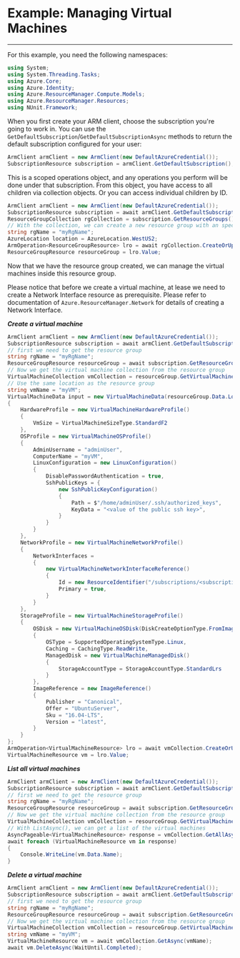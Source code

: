 # Example: Managing Virtual Machines

--------------------------------------
For this example, you need the following namespaces:

```C# Snippet:Managing_VirtualMachines_Namespaces
using System;
using System.Threading.Tasks;
using Azure.Core;
using Azure.Identity;
using Azure.ResourceManager.Compute.Models;
using Azure.ResourceManager.Resources;
using NUnit.Framework;
```

When you first create your ARM client, choose the subscription you're going to work in. You can use the `GetDefaultSubscription`/`GetDefaultSubscriptionAsync` methods to return the default subscription configured for your user:

```C# Snippet:Readme_DefaultSubscription
ArmClient armClient = new ArmClient(new DefaultAzureCredential());
SubscriptionResource subscription = armClient.GetDefaultSubscription();
```

This is a scoped operations object, and any operations you perform will be done under that subscription. From this object, you have access to all children via collection objects. Or you can access individual children by ID.

```C# Snippet:Readme_GetResourceGroupCollection
ArmClient armClient = new ArmClient(new DefaultAzureCredential());
SubscriptionResource subscription = await armClient.GetDefaultSubscriptionAsync();
ResourceGroupCollection rgCollection = subscription.GetResourceGroups();
// With the collection, we can create a new resource group with an specific name
string rgName = "myRgName";
AzureLocation location = AzureLocation.WestUS2;
ArmOperation<ResourceGroupResource> lro = await rgCollection.CreateOrUpdateAsync(WaitUntil.Completed, rgName, new ResourceGroupData(location));
ResourceGroupResource resourceGroup = lro.Value;
```

Now that we have the resource group created, we can manage the virtual machines inside this resource group.

Please notice that before we create a virtual machine, at lease we need to create a Network Interface resource as prerequisite. Please refer to documentation of `Azure.ResourceManager.Network` for details of creating a Network Interface.

***Create a virtual machine***

```C# Snippet:Managing_VirtualMachines_CreateAVirtualMachine
ArmClient armClient = new ArmClient(new DefaultAzureCredential());
SubscriptionResource subscription = await armClient.GetDefaultSubscriptionAsync();
// first we need to get the resource group
string rgName = "myRgName";
ResourceGroupResource resourceGroup = await subscription.GetResourceGroups().GetAsync(rgName);
// Now we get the virtual machine collection from the resource group
VirtualMachineCollection vmCollection = resourceGroup.GetVirtualMachines();
// Use the same location as the resource group
string vmName = "myVM";
VirtualMachineData input = new VirtualMachineData(resourceGroup.Data.Location)
{
    HardwareProfile = new VirtualMachineHardwareProfile()
    {
        VmSize = VirtualMachineSizeType.StandardF2
    },
    OSProfile = new VirtualMachineOSProfile()
    {
        AdminUsername = "adminUser",
        ComputerName = "myVM",
        LinuxConfiguration = new LinuxConfiguration()
        {
            DisablePasswordAuthentication = true,
            SshPublicKeys = {
                new SshPublicKeyConfiguration()
                {
                    Path = $"/home/adminUser/.ssh/authorized_keys",
                    KeyData = "<value of the public ssh key>",
                }
            }
        }
    },
    NetworkProfile = new VirtualMachineNetworkProfile()
    {
        NetworkInterfaces =
        {
            new VirtualMachineNetworkInterfaceReference()
            {
                Id = new ResourceIdentifier("/subscriptions/<subscriptionId>/resourceGroups/<rgName>/providers/Microsoft.Network/networkInterfaces/<nicName>"),
                Primary = true,
            }
        }
    },
    StorageProfile = new VirtualMachineStorageProfile()
    {
        OSDisk = new VirtualMachineOSDisk(DiskCreateOptionType.FromImage)
        {
            OSType = SupportedOperatingSystemType.Linux,
            Caching = CachingType.ReadWrite,
            ManagedDisk = new VirtualMachineManagedDisk()
            {
                StorageAccountType = StorageAccountType.StandardLrs
            }
        },
        ImageReference = new ImageReference()
        {
            Publisher = "Canonical",
            Offer = "UbuntuServer",
            Sku = "16.04-LTS",
            Version = "latest",
        }
    }
};
ArmOperation<VirtualMachineResource> lro = await vmCollection.CreateOrUpdateAsync(WaitUntil.Completed, vmName, input);
VirtualMachineResource vm = lro.Value;
```

***List all virtual machines***

```C# Snippet:Managing_VirtualMachines_ListAllVirtualMachines
ArmClient armClient = new ArmClient(new DefaultAzureCredential());
SubscriptionResource subscription = await armClient.GetDefaultSubscriptionAsync();
// first we need to get the resource group
string rgName = "myRgName";
ResourceGroupResource resourceGroup = await subscription.GetResourceGroups().GetAsync(rgName);
// Now we get the virtual machine collection from the resource group
VirtualMachineCollection vmCollection = resourceGroup.GetVirtualMachines();
// With ListAsync(), we can get a list of the virtual machines
AsyncPageable<VirtualMachineResource> response = vmCollection.GetAllAsync();
await foreach (VirtualMachineResource vm in response)
{
    Console.WriteLine(vm.Data.Name);
}
```

***Delete a virtual machine***

```C# Snippet:Managing_VirtualMachines_DeleteVirtualMachine
ArmClient armClient = new ArmClient(new DefaultAzureCredential());
SubscriptionResource subscription = await armClient.GetDefaultSubscriptionAsync();
// first we need to get the resource group
string rgName = "myRgName";
ResourceGroupResource resourceGroup = await subscription.GetResourceGroups().GetAsync(rgName);
// Now we get the virtual machine collection from the resource group
VirtualMachineCollection vmCollection = resourceGroup.GetVirtualMachines();
string vmName = "myVM";
VirtualMachineResource vm = await vmCollection.GetAsync(vmName);
await vm.DeleteAsync(WaitUntil.Completed);
```
